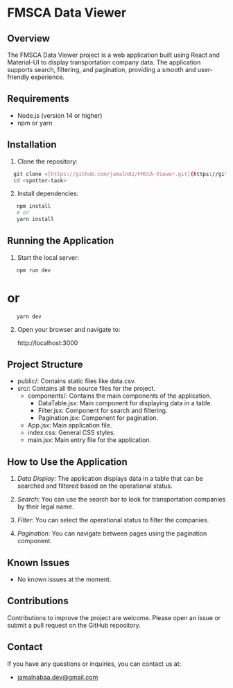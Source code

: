 # FMSCA Data Viewer

## Overview

The FMSCA Data Viewer project is a web application built using React and Material-UI to display transportation company data. The application supports search, filtering, and pagination, providing a smooth and user-friendly experience.

## Requirements

- Node.js (version 14 or higher)
- npm or yarn

## Installation

1. Clone the repository:
  ```bash
    git clone <[https://github.com/jamaln02/FMSCA-Viewer.git](https://github.com/jamaln02/FMSCA-Viewer.git)>
    cd <spotter-task>
```
2. Install dependencies:
```bash
   npm install
   # or
   yarn install
```

## Running the Application

1. Start the local server:
```bash
   npm run dev
```
   # or
```
   yarn dev
```
2. Open your browser and navigate to:

   http://localhost:3000

## Project Structure

- public/: Contains static files like data.csv.
- src/: Contains all the source files for the project.
  - components/: Contains the main components of the application.
    - DataTable.jsx: Main component for displaying data in a table.
    - Filter.jsx: Component for search and filtering.
    - Pagination.jsx: Component for pagination.
  - App.jsx: Main application file.
  - index.css: General CSS styles.
  - main.jsx: Main entry file for the application.

## How to Use the Application

1. _Data Display_: The application displays data in a table that can be searched and filtered based on the operational status.

2. _Search_: You can use the search bar to look for transportation companies by their legal name.

3. _Filter_: You can select the operational status to filter the companies.

4. _Pagination_: You can navigate between pages using the pagination component.

## Known Issues

- No known issues at the moment.

## Contributions

Contributions to improve the project are welcome. Please open an issue or submit a pull request on the GitHub repository.

## Contact

If you have any questions or inquiries, you can contact us at:

- jamalnabaa.dev@gmail.com
